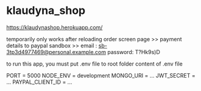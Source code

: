 # klaudyna_shop

https://klaudynashop.herokuapp.com/

temporarily only works after reloading order screen page  >>
payment details to paypal sandbox >>
email : sb-3tp3d4977469@personal.example.com
password: T?Hk9s)D

to run this app, you must put .env file to root folder
content of .env file 

PORT = 5000
NODE_ENV = development
MONGO_URI = ...
JWT_SECRET = ...
PAYPAL_CLIENT_ID = ...
